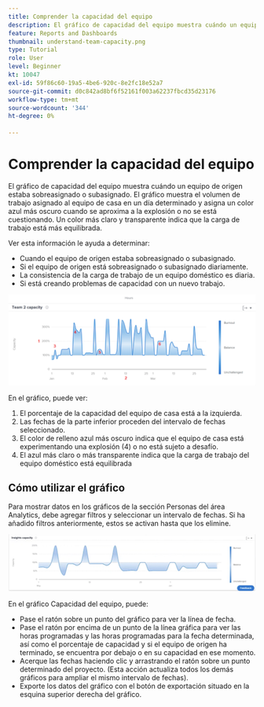 ```yaml
---
title: Comprender la capacidad del equipo
description: El gráfico de capacidad del equipo muestra cuándo un equipo de origen estaba sobreasignado o subasignado.
feature: Reports and Dashboards
thumbnail: understand-team-capacity.png
type: Tutorial
role: User
level: Beginner
kt: 10047
exl-id: 59f86c60-19a5-4be6-920c-8e2fc18e52a7
source-git-commit: d0c842ad8bf6f52161f003a62237fbcd35d23176
workflow-type: tm+mt
source-wordcount: '344'
ht-degree: 0%

---
```


# Comprender la capacidad del equipo

El gráfico de capacidad del equipo muestra cuándo un equipo de origen estaba sobreasignado o subasignado. El gráfico muestra el volumen de trabajo asignado al equipo de casa en un día determinado y asigna un color azul más oscuro cuando se aproxima a la explosión o no se está cuestionando. Un color más claro y transparente indica que la carga de trabajo está más equilibrada.

Ver esta información le ayuda a determinar:

* Cuando el equipo de origen estaba sobreasignado o subasignado.
* Si el equipo de origen está sobreasignado o subasignado diariamente.
* La consistencia de la carga de trabajo de un equipo doméstico es diaria.
* Si está creando problemas de capacidad con un nuevo trabajo.

![Imagen que muestra un gráfico de capacidad del equipo con números en las áreas que se describen en las viñetas siguientes](assets/section-3-4.png)

En el gráfico, puede ver:

1. El porcentaje de la capacidad del equipo de casa está a la izquierda.
1. Las fechas de la parte inferior proceden del intervalo de fechas seleccionado.
1. El color de relleno azul más oscuro indica que el equipo de casa está experimentando una explosión (4) o no está sujeto a desafío.
1. El azul más claro o más transparente indica que la carga de trabajo del equipo doméstico está equilibrada

## Cómo utilizar el gráfico

Para mostrar datos en los gráficos de la sección Personas del área Analytics, debe agregar filtros y seleccionar un intervalo de fechas. Si ha añadido filtros anteriormente, estos se activan hasta que los elimine.

![Una imagen que muestra un gráfico de capacidad de equipo](assets/section-3-5.png)

En el gráfico Capacidad del equipo, puede:

* Pase el ratón sobre un punto del gráfico para ver la línea de fecha.
* Pase el ratón por encima de un punto de la línea gráfica para ver las horas programadas y las horas programadas para la fecha determinada, así como el porcentaje de capacidad y si el equipo de origen ha terminado, se encuentra por debajo o en su capacidad en ese momento.
* Acerque las fechas haciendo clic y arrastrando el ratón sobre un punto determinado del proyecto. (Esta acción actualiza todos los demás gráficos para ampliar el mismo intervalo de fechas).
* Exporte los datos del gráfico con el botón de exportación situado en la esquina superior derecha del gráfico.

